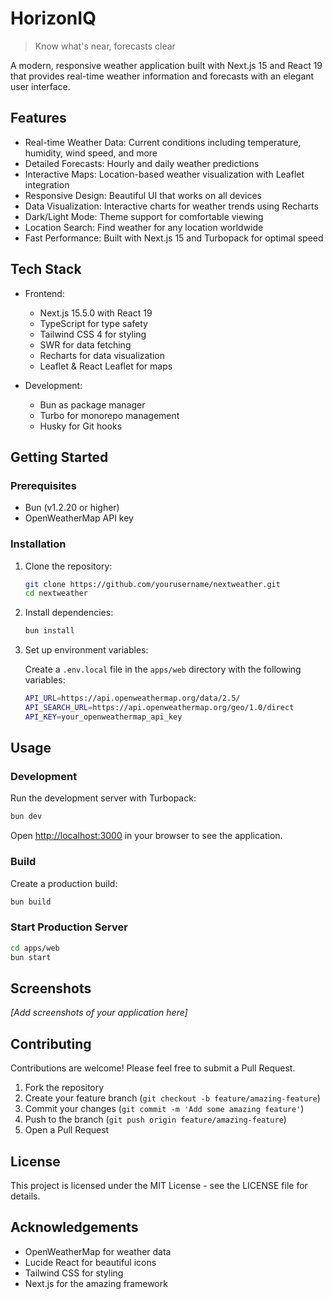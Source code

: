 # HorizonIQ

> Know what's near, forecasts clear

A modern, responsive weather application built with Next.js 15 and React 19 that provides real-time weather information and forecasts with an elegant user interface.

## Features

- Real-time Weather Data: Current conditions including temperature, humidity, wind speed, and more
- Detailed Forecasts: Hourly and daily weather predictions
- Interactive Maps: Location-based weather visualization with Leaflet integration
- Responsive Design: Beautiful UI that works on all devices
- Data Visualization: Interactive charts for weather trends using Recharts
- Dark/Light Mode: Theme support for comfortable viewing
- Location Search: Find weather for any location worldwide
- Fast Performance: Built with Next.js 15 and Turbopack for optimal speed

## Tech Stack

- Frontend:

  - Next.js 15.5.0 with React 19
  - TypeScript for type safety
  - Tailwind CSS 4 for styling
  - SWR for data fetching
  - Recharts for data visualization
  - Leaflet & React Leaflet for maps

- Development:
  - Bun as package manager
  - Turbo for monorepo management
  - Husky for Git hooks

## Getting Started

### Prerequisites

- Bun (v1.2.20 or higher)
- OpenWeatherMap API key

### Installation

1. Clone the repository:

   ```bash
   git clone https://github.com/yourusername/nextweather.git
   cd nextweather
   ```

2. Install dependencies:

   ```bash
   bun install
   ```

3. Set up environment variables:

   Create a `.env.local` file in the `apps/web` directory with the following variables:

   ```bash
   API_URL=https://api.openweathermap.org/data/2.5/
   API_SEARCH_URL=https://api.openweathermap.org/geo/1.0/direct
   API_KEY=your_openweathermap_api_key
   ```

## Usage

### Development

Run the development server with Turbopack:

```bash
bun dev
```

Open [http://localhost:3000](http://localhost:3000) in your browser to see the application.

### Build

Create a production build:

```bash
bun build
```

### Start Production Server

```bash
cd apps/web
bun start
```

## Screenshots

_[Add screenshots of your application here]_

## Contributing

Contributions are welcome! Please feel free to submit a Pull Request.

1. Fork the repository
2. Create your feature branch (`git checkout -b feature/amazing-feature`)
3. Commit your changes (`git commit -m 'Add some amazing feature'`)
4. Push to the branch (`git push origin feature/amazing-feature`)
5. Open a Pull Request

## License

This project is licensed under the MIT License - see the LICENSE file for details.

## Acknowledgements

- OpenWeatherMap for weather data
- Lucide React for beautiful icons
- Tailwind CSS for styling
- Next.js for the amazing framework
